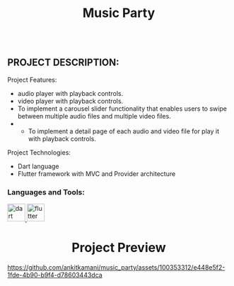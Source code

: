   <h1 align="center">Music Party</h1>
<br></br>

## PROJECT DESCRIPTION:

Project Features:
- audio player with playback controls.
- video player with playback controls.
- To implement a carousel slider functionality that enables users to swipe between multiple audio files and multiple video files.
- - To implement a detail page of each audio and video file for play it with playback controls.
  
Project Technologies:
- Dart language
- Flutter framework with MVC and Provider architecture

<h3 align="left">Languages and Tools:</h3>
<p align="left"> <a href="https://dart.dev" target="_blank" rel="noreferrer"> <img src="https://www.vectorlogo.zone/logos/dartlang/dartlang-icon.svg" alt="dart" width="40" height="40"/> </a> <a href="https://flutter.dev" target="_blank" rel="noreferrer"> <img src="https://www.vectorlogo.zone/logos/flutterio/flutterio-icon.svg" alt="flutter" width="40" height="40"/> </a> </p>

<h1 align="center">Project Preview</h1>


https://github.com/ankitkamani/music_party/assets/100353312/e448e5f2-1fde-4b90-b9f4-d78603443dca



